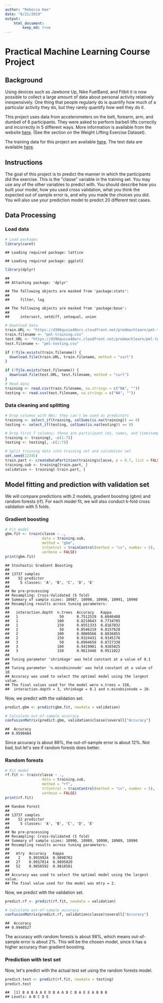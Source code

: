 ```yaml
---
author: "Rebecca Kee"
date: "8/21/2019"
output: 
    html_document:
        keep_md: true
---
```




# Practical Machine Learning Course Project

## Background
Using devices such as Jawbone Up, Nike FuelBand, and Fitbit it is now possible to collect a large amount of data about personal activity relatively inexpensively. One thing that people regularly do is quantify how much of a particular activity they do, but they rarely quantify how well they do it. 

This project uses data from accelerometers on the belt, forearm, arm, and dumbell of 6 participants. They were asked to perform barbell lifts correctly and incorrectly in 5 different ways. More information is available from the website [here](http://web.archive.org/web/20161224072740/http:/groupware.les.inf.puc-rio.br/har). (See the section on the Weight Lifting Exercise Dataset).

The training data for this project are available [here](https://d396qusza40orc.cloudfront.net/predmachlearn/pml-training.csv).
The test data are available [here](https://d396qusza40orc.cloudfront.net/predmachlearn/pml-testing.csv).

## Instructions
The goal of this project is to predict the manner in which the participants did the exercise. This is the "classe" variable in the training set. You may use any of the other variables to predict with. You should describe how you built your model, how you used cross validation, what you think the expected out of sample error is, and why you made the choices you did. You will also use your prediction model to predict 20 different test cases.

## Data Processing

### Load data

```r
# Load packages
library(caret)
```

```
## Loading required package: lattice
```

```
## Loading required package: ggplot2
```

```r
library(dplyr)
```

```
## 
## Attaching package: 'dplyr'
```

```
## The following objects are masked from 'package:stats':
## 
##     filter, lag
```

```
## The following objects are masked from 'package:base':
## 
##     intersect, setdiff, setequal, union
```

```r
# Download data
train.URL <- "https://d396qusza40orc.cloudfront.net/predmachlearn/pml-training.csv"
train.filename <- "pml-training.csv"
test.URL <- "https://d396qusza40orc.cloudfront.net/predmachlearn/pml-testing.csv"
test.filename <- "pml-testing.csv"

if (!file.exists(train.filename)) {
  download.file(train.URL, train.filename, method = "curl")
}

if (!file.exists(test.filename)) {
  download.file(test.URL, test.filename, method = "curl")
}
# Read data
training <- read.csv(train.filename, na.strings = c("NA", ""))
testing <- read.csv(test.filename, na.strings = c("NA", ""))
```

### Data cleaning and splitting

```r
# Drop columns with NAs; they can't be used as predictors 
training <- select_if(training, colSums(is.na(training)) == 0)
testing <- select_if(testing, colSums(is.na(testing)) == 0)

# Drop first 7 columns; these are participant ids, names, and timestamps that would not be good predictors. 
training <- training[, -c(1:7)]
testing <- testing[, -c(1:7)]

# Split training data into training set and validation set
set.seed(12345)
train.part <- createDataPartition(training$classe, p = 0.7, list = FALSE)
training.sub <- training[train.part, ]
validation <- training[-train.part, ]
```

## Model fitting and prediction with validation set
We will compare predictions with 2 models, gradient boosting (gbm) and random forests (rf). For each model fit, we will also conduct k-fold cross validation with 5 folds. 

### Gradient boosting

```r
# Fit model 
gbm.fit <- train(classe ~ ., 
                 data = training.sub,
                 method = "gbm",
                 trControl = trainControl(method = "cv", number = 5),
                 verbose = FALSE)
print(gbm.fit)
```

```
## Stochastic Gradient Boosting 
## 
## 13737 samples
##    52 predictor
##     5 classes: 'A', 'B', 'C', 'D', 'E' 
## 
## No pre-processing
## Resampling: Cross-Validated (5 fold) 
## Summary of sample sizes: 10987, 10990, 10990, 10991, 10990 
## Resampling results across tuning parameters:
## 
##   interaction.depth  n.trees  Accuracy   Kappa    
##   1                   50      0.7512519  0.6846488
##   1                  100      0.8210643  0.7734705
##   1                  150      0.8551333  0.8167032
##   2                   50      0.8546219  0.8157628
##   2                  100      0.9080566  0.8836855
##   2                  150      0.9324431  0.9145176
##   3                   50      0.8994658  0.8727338
##   3                  100      0.9419081  0.9265025
##   3                  150      0.9613446  0.9511022
## 
## Tuning parameter 'shrinkage' was held constant at a value of 0.1
## 
## Tuning parameter 'n.minobsinnode' was held constant at a value of 10
## Accuracy was used to select the optimal model using the largest value.
## The final values used for the model were n.trees = 150,
##  interaction.depth = 3, shrinkage = 0.1 and n.minobsinnode = 10.
```

Now, we predict with the validation set. 

```r
predict.gbm <- predict(gbm.fit, newdata = validation)

# Calculate out-of-sample accuracy 
confusionMatrix(predict.gbm, validation$classe)$overall["Accuracy"]
```

```
##  Accuracy 
## 0.9590484
```
Since accuracy is about 88%, the out-of-sample error is about 12%. Not bad, but let's see if random forests does better. 

### Random forests

```r
# Fit model 
rf.fit <- train(classe ~ ., 
                 data = training.sub,
                 method = "rf",
                 trControl = trainControl(method = "cv", number = 5),
                 verbose = FALSE)
print(rf.fit)
```

```
## Random Forest 
## 
## 13737 samples
##    52 predictor
##     5 classes: 'A', 'B', 'C', 'D', 'E' 
## 
## No pre-processing
## Resampling: Cross-Validated (5 fold) 
## Summary of sample sizes: 10990, 10989, 10990, 10989, 10990 
## Resampling results across tuning parameters:
## 
##   mtry  Accuracy   Kappa    
##    2    0.9919924  0.9898702
##   27    0.9917014  0.9895020
##   52    0.9856592  0.9818581
## 
## Accuracy was used to select the optimal model using the largest value.
## The final value used for the model was mtry = 2.
```

Now, we predict with the validation set. 

```r
predict.rf <- predict(rf.fit, newdata = validation)

# Calculate out-of-sample accuracy 
confusionMatrix(predict.rf, validation$classe)$overall["Accuracy"]
```

```
##  Accuracy 
## 0.9940527
```
The accuracy with random forests is about 98%, which means out-of-sample error is about 2%. This will be the chosen model, since it has a higher accuracy than gradient boosting.

### Prediction with test set 

Now, let's predict with the actual test set using the random forests model.

```r
predict.test <- predict(rf.fit, newdata = testing)
predict.test
```

```
##  [1] B A B A A E D B A A B C B A E E A B B B
## Levels: A B C D E
```
